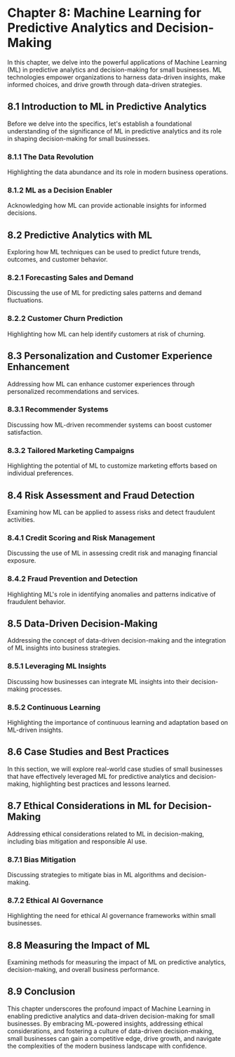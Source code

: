 Chapter 8: Machine Learning for Predictive Analytics and Decision-Making
========================================================================

In this chapter, we delve into the powerful applications of Machine Learning (ML) in predictive analytics and decision-making for small businesses. ML technologies empower organizations to harness data-driven insights, make informed choices, and drive growth through data-driven strategies.

8.1 Introduction to ML in Predictive Analytics
----------------------------------------------

Before we delve into the specifics, let's establish a foundational understanding of the significance of ML in predictive analytics and its role in shaping decision-making for small businesses.

### 8.1.1 The Data Revolution

Highlighting the data abundance and its role in modern business operations.

### 8.1.2 ML as a Decision Enabler

Acknowledging how ML can provide actionable insights for informed decisions.

8.2 Predictive Analytics with ML
--------------------------------

Exploring how ML techniques can be used to predict future trends, outcomes, and customer behavior.

### 8.2.1 Forecasting Sales and Demand

Discussing the use of ML for predicting sales patterns and demand fluctuations.

### 8.2.2 Customer Churn Prediction

Highlighting how ML can help identify customers at risk of churning.

8.3 Personalization and Customer Experience Enhancement
-------------------------------------------------------

Addressing how ML can enhance customer experiences through personalized recommendations and services.

### 8.3.1 Recommender Systems

Discussing how ML-driven recommender systems can boost customer satisfaction.

### 8.3.2 Tailored Marketing Campaigns

Highlighting the potential of ML to customize marketing efforts based on individual preferences.

8.4 Risk Assessment and Fraud Detection
---------------------------------------

Examining how ML can be applied to assess risks and detect fraudulent activities.

### 8.4.1 Credit Scoring and Risk Management

Discussing the use of ML in assessing credit risk and managing financial exposure.

### 8.4.2 Fraud Prevention and Detection

Highlighting ML's role in identifying anomalies and patterns indicative of fraudulent behavior.

8.5 Data-Driven Decision-Making
-------------------------------

Addressing the concept of data-driven decision-making and the integration of ML insights into business strategies.

### 8.5.1 Leveraging ML Insights

Discussing how businesses can integrate ML insights into their decision-making processes.

### 8.5.2 Continuous Learning

Highlighting the importance of continuous learning and adaptation based on ML-driven insights.

8.6 Case Studies and Best Practices
-----------------------------------

In this section, we will explore real-world case studies of small businesses that have effectively leveraged ML for predictive analytics and decision-making, highlighting best practices and lessons learned.

8.7 Ethical Considerations in ML for Decision-Making
----------------------------------------------------

Addressing ethical considerations related to ML in decision-making, including bias mitigation and responsible AI use.

### 8.7.1 Bias Mitigation

Discussing strategies to mitigate bias in ML algorithms and decision-making.

### 8.7.2 Ethical AI Governance

Highlighting the need for ethical AI governance frameworks within small businesses.

8.8 Measuring the Impact of ML
------------------------------

Examining methods for measuring the impact of ML on predictive analytics, decision-making, and overall business performance.

8.9 Conclusion
--------------

This chapter underscores the profound impact of Machine Learning in enabling predictive analytics and data-driven decision-making for small businesses. By embracing ML-powered insights, addressing ethical considerations, and fostering a culture of data-driven decision-making, small businesses can gain a competitive edge, drive growth, and navigate the complexities of the modern business landscape with confidence.
